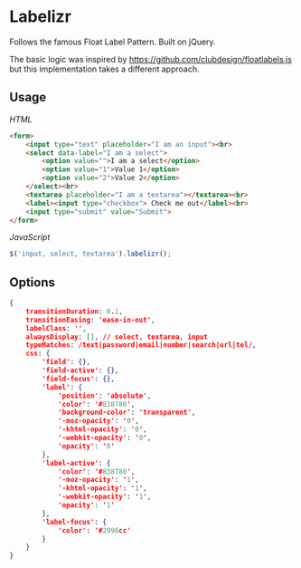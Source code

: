 Labelizr
========

Follows the famous Float Label Pattern. Built on jQuery.

The basic logic was inspired by https://github.com/clubdesign/floatlabels.js but this implementation takes a different approach.

## Usage

*HTML*

````html
<form>
    <input type="text" placeholder="I am an input"><br>
    <select data-label="I am a select">
        <option value="">I am a select</option>
        <option value="1">Value 1</option>
        <option value="2">Value 2</option>
    </select><br>
    <textarea placeholder="I am a textarea"></textarea><br>
    <label><input type="checkbox"> Check me out</label><br>
    <input type="submit" value="Submit">
</form>
````

*JavaScript*

````javascript
$('input, select, textarea').labelizr();
````

## Options

````json
{
    transitionDuration: 0.1,
    transitionEasing: 'ease-in-out',
    labelClass: '',
    alwaysDisplay: [], // select, textarea, input
    typeMatches: /text|password|email|number|search|url|tel/,
    css: {
        'field': {},
        'field-active': {},
        'field-focus': {},
        'label': {
            'position': 'absolute',
            'color': '#838780',
            'background-color': 'transparent',
            '-moz-opacity': '0',
            '-khtml-opacity': '0',
            '-webkit-opacity': '0',
            'opacity': '0'
        },
        'label-active': {
            'color': '#838780',
            '-moz-opacity': '1',
            '-khtml-opacity': '1',
            '-webkit-opacity': '1',
            'opacity': '1'
        },
        'label-focus': {
            'color': '#2996cc'
        }
    }
}
````
